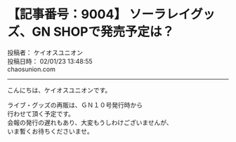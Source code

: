 # 【記事番号：9004】 ソーラレイグッズ、GN SHOPで発売予定は？

投稿者： ケイオスユニオン  
投稿日時： 02/01/23 13:48:55  
chaosunion.com

---

こんにちは、ケイオスユニオンです。  
  
ライブ・グッズの再販は、ＧＮ１０号発行時から  
行わせて頂く予定です。  
会報の発行の遅れもあり、大変もうしわけございませんが、  
いま暫くお待ちくださいませ。